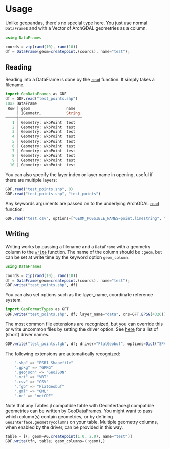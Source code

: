 
# Usage
Unlike geopandas, there's no special type here. You just use normal `DataFrame`s and with a Vector of ArchGDAL geometries as a column.

```julia
using DataFrames

coords = zip(rand(10), rand(10))
df = DataFrame(geom=createpoint.(coords), name="test");
```

## Reading
Reading into a DataFrame is done by the [`read`](@ref) function. It simply takes a filename.
```julia
import GeoDataFrames as GDF
df = GDF.read("test_points.shp")
10×2 DataFrame
 Row │ geom                name
     │ IGeometr…           String
─────┼────────────────────────────
   1 │ Geometry: wkbPoint  test
   2 │ Geometry: wkbPoint  test
   3 │ Geometry: wkbPoint  test
   4 │ Geometry: wkbPoint  test
   5 │ Geometry: wkbPoint  test
   6 │ Geometry: wkbPoint  test
   7 │ Geometry: wkbPoint  test
   8 │ Geometry: wkbPoint  test
   9 │ Geometry: wkbPoint  test
  10 │ Geometry: wkbPoint  test
```

You can also specify the layer index or layer name in opening, useful if there are multiple layers:
```julia
GDF.read("test_points.shp", 0)
GDF.read("test_points.shp", "test_points")
```

Any keywords arguments are passed on to the underlying ArchGDAL [`read`](https://yeesian.com/ArchGDAL.jl/dev/reference/#ArchGDAL.read-Tuple%7BAbstractString%7D) function:
```julia
GDF.read("test.csv", options=["GEOM_POSSIBLE_NAMES=point,linestring", "KEEP_GEOM_COLUMNS=NO"])
```


## Writing
Writing works by passing a filename and a `DataFrame` with a geometry column to the [`write`](@ref) function. The name of the column should be `:geom`, but can be set at write time by the keyword option `geom_column`.

```julia
using DataFrames

coords = zip(rand(10), rand(10))
df = DataFrame(geom=createpoint.(coords), name="test");
GDF.write("test_points.shp", df)
```

You can also set options such as the layer_name, coordinate reference system.
```julia
import GeoFormatTypes as GFT
GDF.write("test_points.shp", df; layer_name="data", crs=GFT.EPSG(4326))
```

The most common file extensions are recognized, but you can override this or write uncommon files by setting the driver option. See [here](https://gdal.org/drivers/vector/index.html) for a list of (short) driver names.
```julia
GDF.write("test_points.fgb", df; driver="FlatGeobuf", options=Dict("SPATIAL_INDEX"=>"YES"))
```

The following extensions are automatically recognized:
```julia
    ".shp" => "ESRI Shapefile"
    ".gpkg" => "GPKG"
    ".geojson" => "GeoJSON"
    ".vrt" => "VRT"
    ".csv" => "CSV"
    ".fgb" => "FlatGeobuf"
    ".gml" => "GML"
    ".nc" => "netCDF"
```

Note that any Tables.jl compatible table with GeoInterface.jl compatible geometries can be written by GeoDataFrames. You might want
to pass which column(s) contain geometries, or by defining `GeoInterface.geometrycolumns` on your table. Multiple geometry columns,
when enabled by the driver, can be provided in this way.
```julia
table = [(; geom=AG.createpoint(1.0, 2.0), name="test")]
GDF.write(tfn, table; geom_columns=(:geom),)
```
